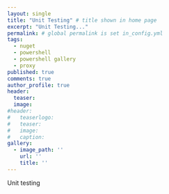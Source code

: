 ```yaml
---
layout: single
title: "Unit Testing" # title shown in home page
excerpt: "Unit Testing..."
permalink: # global permalink is set in_config.yml
tags:
  - nuget
  - powershell
  - powershell gallery
  - proxy
published: true
comments: true
author_profile: true
header:
  teaser: 
  image:  
#header:
# 	teaserlogo:
#  	teaser: 
#   image: 	
#   caption:
gallery:
  - image_path: ''
    url: ''
    title: ''
---
```

Unit testing